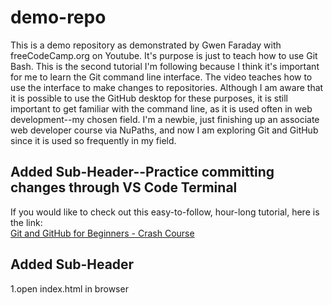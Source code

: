 # demo-repo
This is a demo repository as demonstrated by Gwen Faraday with freeCodeCamp.org on Youtube. It's purpose is just to teach how to use Git Bash. This is the second tutorial I'm following because I think it's important for me to learn the Git command line interface. The video teaches how to use the interface to make changes to repositories. Although I am aware that it is possible to use the GitHub desktop for these purposes, it is still important to get familiar with the command line, as it is used often in web development--my chosen field. I'm a newbie, just finishing up an associate web developer course via NuPaths, and now I am exploring Git and GitHub since it is used so frequently in my field.  
  
  ## Added Sub-Header--Practice committing changes through VS Code Terminal

If you would like to check out this easy-to-follow, hour-long tutorial, here is the link:  
[Git and GitHub for Beginners - Crash Course](https://www.youtube.com/watch?v=RGOj5yH7evk)

## Added Sub-Header
1.open index.html in browser
